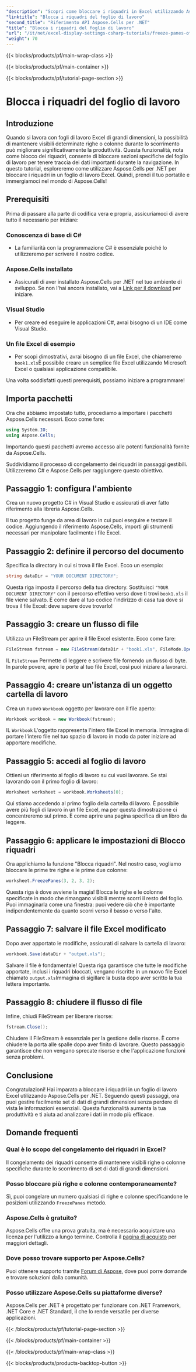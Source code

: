 ```yaml
---
"description": "Scopri come bloccare i riquadri in Excel utilizzando Aspose.Cells per .NET con questo tutorial completo, corredato di istruzioni dettagliate e suggerimenti essenziali."
"linktitle": "Blocca i riquadri del foglio di lavoro"
"second_title": "Riferimento API Aspose.Cells per .NET"
"title": "Blocca i riquadri del foglio di lavoro"
"url": "/it/net/excel-display-settings-csharp-tutorials/freeze-panes-of-worksheet/"
"weight": 70
---
```


{{< blocks/products/pf/main-wrap-class >}}

{{< blocks/products/pf/main-container >}}

{{< blocks/products/pf/tutorial-page-section >}}

# Blocca i riquadri del foglio di lavoro

## Introduzione

Quando si lavora con fogli di lavoro Excel di grandi dimensioni, la possibilità di mantenere visibili determinate righe o colonne durante lo scorrimento può migliorare significativamente la produttività. Questa funzionalità, nota come blocco dei riquadri, consente di bloccare sezioni specifiche del foglio di lavoro per tenere traccia dei dati importanti durante la navigazione. In questo tutorial, esploreremo come utilizzare Aspose.Cells per .NET per bloccare i riquadri in un foglio di lavoro Excel. Quindi, prendi il tuo portatile e immergiamoci nel mondo di Aspose.Cells!

## Prerequisiti

Prima di passare alla parte di codifica vera e propria, assicuriamoci di avere tutto il necessario per iniziare:

### Conoscenza di base di C#
- La familiarità con la programmazione C# è essenziale poiché lo utilizzeremo per scrivere il nostro codice.

### Aspose.Cells installato
- Assicurati di aver installato Aspose.Cells per .NET nel tuo ambiente di sviluppo. Se non l'hai ancora installato, vai a [Link per il download](https://releases.aspose.com/cells/net/) per iniziare.

### Visual Studio
- Per creare ed eseguire le applicazioni C#, avrai bisogno di un IDE come Visual Studio.

### Un file Excel di esempio
- Per scopi dimostrativi, avrai bisogno di un file Excel, che chiameremo `book1.xls`È possibile creare un semplice file Excel utilizzando Microsoft Excel o qualsiasi applicazione compatibile.

Una volta soddisfatti questi prerequisiti, possiamo iniziare a programmare!

## Importa pacchetti

Ora che abbiamo impostato tutto, procediamo a importare i pacchetti Aspose.Cells necessari. Ecco come fare:

```csharp
using System.IO;
using Aspose.Cells;
```

Importando questi pacchetti avremo accesso alle potenti funzionalità fornite da Aspose.Cells.

Suddividiamo il processo di congelamento dei riquadri in passaggi gestibili. Utilizzeremo C# e Aspose.Cells per raggiungere questo obiettivo.

## Passaggio 1: configura l'ambiente

Crea un nuovo progetto C# in Visual Studio e assicurati di aver fatto riferimento alla libreria Aspose.Cells.

Il tuo progetto funge da area di lavoro in cui puoi eseguire e testare il codice. Aggiungendo il riferimento Aspose.Cells, importi gli strumenti necessari per manipolare facilmente i file Excel.

## Passaggio 2: definire il percorso del documento

Specifica la directory in cui si trova il file Excel. Ecco un esempio:

```csharp
string dataDir = "YOUR DOCUMENT DIRECTORY";
```

Questa riga imposta il percorso della tua directory. Sostituisci `"YOUR DOCUMENT DIRECTORY"` con il percorso effettivo verso dove ti trovi `book1.xls` il file viene salvato. È come dare al tuo codice l'indirizzo di casa tua dove si trova il file Excel: deve sapere dove trovarlo!

## Passaggio 3: creare un flusso di file

Utilizza un FileStream per aprire il file Excel esistente. Ecco come fare:

```csharp
FileStream fstream = new FileStream(dataDir + "book1.xls", FileMode.Open);
```

IL `FileStream` Permette di leggere e scrivere file fornendo un flusso di byte. In parole povere, apre le porte al tuo file Excel, così puoi iniziare a lavorarci.

## Passaggio 4: creare un'istanza di un oggetto cartella di lavoro

Crea un nuovo `Workbook` oggetto per lavorare con il file aperto:

```csharp
Workbook workbook = new Workbook(fstream);
```

IL `Workbook` L'oggetto rappresenta l'intero file Excel in memoria. Immagina di portare l'intero file nel tuo spazio di lavoro in modo da poter iniziare ad apportare modifiche.

## Passaggio 5: accedi al foglio di lavoro

Ottieni un riferimento al foglio di lavoro su cui vuoi lavorare. Se stai lavorando con il primo foglio di lavoro:

```csharp
Worksheet worksheet = workbook.Worksheets[0];
```

Qui stiamo accedendo al primo foglio della cartella di lavoro. È possibile avere più fogli di lavoro in un file Excel, ma per questa dimostrazione ci concentreremo sul primo. È come aprire una pagina specifica di un libro da leggere.

## Passaggio 6: applicare le impostazioni di Blocco riquadri

Ora applichiamo la funzione "Blocca riquadri". Nel nostro caso, vogliamo bloccare le prime tre righe e le prime due colonne:

```csharp
worksheet.FreezePanes(3, 2, 3, 2);
```

Questa riga è dove avviene la magia! Blocca le righe e le colonne specificate in modo che rimangano visibili mentre scorri il resto del foglio. Puoi immaginarla come una finestra: puoi vedere ciò che è importante indipendentemente da quanto scorri verso il basso o verso l'alto.

## Passaggio 7: salvare il file Excel modificato

Dopo aver apportato le modifiche, assicurati di salvare la cartella di lavoro:

```csharp
workbook.Save(dataDir + "output.xls");
```

Salvare il file è fondamentale! Questa riga garantisce che tutte le modifiche apportate, inclusi i riquadri bloccati, vengano riscritte in un nuovo file Excel chiamato `output.xls`Immagina di sigillare la busta dopo aver scritto la tua lettera importante.

## Passaggio 8: chiudere il flusso di file

Infine, chiudi FileStream per liberare risorse:

```csharp
fstream.Close();
```

Chiudere il FileStream è essenziale per la gestione delle risorse. È come chiudere la porta alle spalle dopo aver finito di lavorare. Questo passaggio garantisce che non vengano sprecate risorse e che l'applicazione funzioni senza problemi.

## Conclusione

Congratulazioni! Hai imparato a bloccare i riquadri in un foglio di lavoro Excel utilizzando Aspose.Cells per .NET. Seguendo questi passaggi, ora puoi gestire facilmente set di dati di grandi dimensioni senza perdere di vista le informazioni essenziali. Questa funzionalità aumenta la tua produttività e ti aiuta ad analizzare i dati in modo più efficace.

## Domande frequenti

### Qual è lo scopo del congelamento dei riquadri in Excel?
Il congelamento dei riquadri consente di mantenere visibili righe o colonne specifiche durante lo scorrimento di set di dati di grandi dimensioni.

### Posso bloccare più righe e colonne contemporaneamente?
Sì, puoi congelare un numero qualsiasi di righe e colonne specificandone le posizioni utilizzando `FreezePanes` metodo.

### Aspose.Cells è gratuito?
Aspose.Cells offre una prova gratuita, ma è necessario acquistare una licenza per l'utilizzo a lungo termine. Controlla il [pagina di acquisto](https://purchase.aspose.com/buy) per maggiori dettagli.

### Dove posso trovare supporto per Aspose.Cells?
Puoi ottenere supporto tramite [Forum di Aspose](https://forum.aspose.com/c/cells/9), dove puoi porre domande e trovare soluzioni dalla comunità.

### Posso utilizzare Aspose.Cells su piattaforme diverse?
Aspose.Cells per .NET è progettato per funzionare con .NET Framework, .NET Core e .NET Standard, il che lo rende versatile per diverse applicazioni.

{{< /blocks/products/pf/tutorial-page-section >}}

{{< /blocks/products/pf/main-container >}}

{{< /blocks/products/pf/main-wrap-class >}}

{{< blocks/products/products-backtop-button >}}